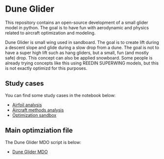 # Dune Glider
This repository contains an open-source development of a small glider model in python. The goal is to have fun with aerodynamic and physics related to aircraft optimization and modeling.

Dune Glider is small wing used in sandboard. The goal is to create lift during a descent slope and glide during a slow drop from a dune. The goal is not to have a super high lift such as hang gliders, but a small, fun (and mostly safe) drop. This concept can also be applied snowboard. Some people is already trying concepts like this using REEDIN SUPERWING models, but this is not exactly optimizd for this purposes. 

## Study cases
You can find some study cases in the notebook below:

- [Airfoil analysis](https://github.com/leomariga/duneglider/blob/main/duneglider/study_cases/airfoil_analysis.ipynb)
- [Aircraft methods analysis](https://github.com/leomariga/duneglider/blob/main/duneglider/study_cases/aircraft_analysis.ipynb)
- [Optimization sandbox](https://github.com/leomariga/duneglider/blob/main/duneglider/study_cases/optimization_test.ipynb)

## Main optimziation file
The Dune Glider MDO script is below:

- [Dune Glider MDO](https://github.com/leomariga/duneglider/blob/main/duneglider/duneglider_opt.ipynb)